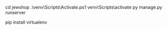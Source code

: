 cd jewshop
.\venv\Scripts\Activate.ps1
venv\Scripts\activate
py manage.py runserver


pip install virtualenv